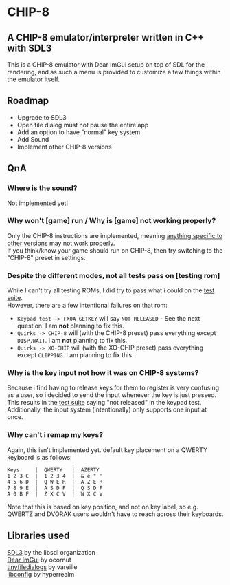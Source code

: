 # CHIP-8
## A CHIP-8 emulator/interpreter written in C++ with SDL3
This is a CHIP-8 emulator with Dear ImGui setup on top of SDL for the rendering, and as such a menu is provided to customize a few things within the emulator itself.
## Roadmap
- ~~Upgrade to SDL3~~
- Open file dialog must not pause the entire app
- Add an option to have "normal" key system
- Add Sound
- Implement other CHIP-8 versions
## QnA
### Where is the sound?
Not implemented yet!
### Why won't [game] run / Why is [game] not working properly?
Only the CHIP-8 instructions are implemented, meaning [anything specific to other versions](https://games.gulrak.net/cadmium/chip8-opcode-table.html) may not work properly.\
If you think/know your game should run on CHIP-8, then try switching to the "CHIP-8" preset in settings.
### Despite the different modes, not all tests pass on [testing rom]
While I can't try all testing ROMs, I did try to pass what i could on the [test suite](https://github.com/Timendus/chip8-test-suite).\
However, there are a few intentional failures on that rom: 
- `Keypad test -> FX0A GETKEY` will say `NOT RELEASED` - See the next question. I am **not** planning to fix this.
- `Quirks -> CHIP-8` will (with the CHIP-8 preset) pass everything except `DISP.WAIT`. I am **not** planning to fix this.
- `Quirks -> XO-CHIP` will (with the XO-CHIP preset) pass everything except `CLIPPING`. I am planning to fix this.
### Why is the key input not how it was on CHIP-8 systems?
Because i find having to release keys for them to register is very confusing as a user, so i decided to send the input whenever the key is just pressed.\
This results in the [test suite](https://github.com/Timendus/chip8-test-suite) saying "not released" in the keypad test.\
Additionally, the input system (intentionally) only supports one input at once.
### Why can't i remap my keys?
Again, this isn't implemented yet. default key placement on a QWERTY keyboard is as follows:
```
Keys     |  QWERTY   |  AZERTY
1 2 3 C  |  1 2 3 4  |  & é " '
4 5 6 D  |  Q W E R  |  A Z E R
7 8 9 E  |  A S D F  |  Q S D F
A 0 B F  |  Z X C V  |  W X C V
```
Note that this is based on key position, and not on key label, so e.g. QWERTZ and DVORAK users wouldn't have to reach across their keyboards.
## Libraries used
[SDL3](http://libsdl.org/) by the libsdl organization\
[Dear ImGui](https://github.com/ocornut/imgui) by ocornut\
[tinyfiledialogs](https://sourceforge.net/projects/tinyfiledialogs/) by vareille\
[libconfig](https://github.com/hyperrealm/libconfig) by hyperrealm
